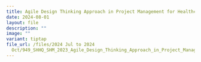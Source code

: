 ```yaml
---
title: Agile Design Thinking Approach in Project Management for Healthcare
date: 2024-08-01
layout: file
description: ""
image: ""
variant: tiptap
file_url: /files/2024 Jul to 2024
  Oct/949_SHHQ_SHM_2023_Agile_Design_Thinking_Approach_in_Project_Management_for_Healthcare.pdf
---
```


